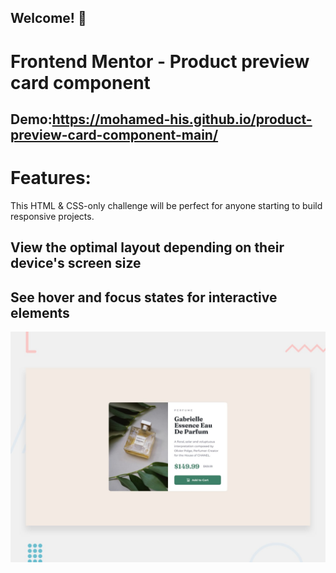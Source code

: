 ## Welcome! 👋

# Frontend Mentor - Product preview card component

## Demo:https://mohamed-his.github.io/product-preview-card-component-main/


# Features:

This HTML & CSS-only challenge will be perfect for anyone starting to build responsive projects.





## View the optimal layout depending on their device's screen size  

## See hover and focus states for interactive elements

![Getting started](./design/desktop-preview.jpg)

